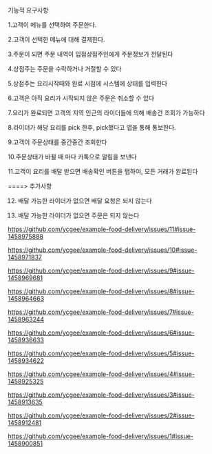 기능적 요구사항

 1.고객이 메뉴를 선택하여 주문한다.
 
 2.고객이 선택한 메뉴에 대해 결제한다.
 
 3.주문이 되면 주문 내역이 입점상점주인에게 주문정보가 전달된다
 
 4.상점주는 주문을 수락하거나 거절할 수 있다
 
 5.상점주는 요리시작때와 완료 시점에 시스템에 상태를 입력한다
 
 6.고객은 아직 요리가 시작되지 않은 주문은 취소할 수 있다
 
 7.요리가 완료되면 고객의 지역 인근의 라이더들에 의해 배송건 조회가 가능하다
 
 8.라이더가 해당 요리를 pick 한후, pick했다고 앱을 통해 통보한다.
 
 9.고객이 주문상태를 중간중간 조회한다
 
 10.주문상태가 바뀔 때 마다 카톡으로 알림을 보낸다
 
 11.고객이 요리를 배달 받으면 배송확인 버튼을 탭하여, 모든 거래가 완료된다

====> 추가사항

 12. 배달 가능한 라이더가 없으면 배달 요청은 되지 않는다
 
 13. 배달 가능한 라이더가 없으면 주문은 되지 않는다
 
 

https://github.com/ycgee/example-food-delivery/issues/11#issue-1458975888

https://github.com/ycgee/example-food-delivery/issues/10#issue-1458971837

https://github.com/ycgee/example-food-delivery/issues/9#issue-1458969681

https://github.com/ycgee/example-food-delivery/issues/8#issue-1458964663

https://github.com/ycgee/example-food-delivery/issues/7#issue-1458963244

https://github.com/ycgee/example-food-delivery/issues/6#issue-1458936633

https://github.com/ycgee/example-food-delivery/issues/5#issue-1458934622

https://github.com/ycgee/example-food-delivery/issues/4#issue-1458925325

https://github.com/ycgee/example-food-delivery/issues/3#issue-1458913635

https://github.com/ycgee/example-food-delivery/issues/2#issue-1458912481

https://github.com/ycgee/example-food-delivery/issues/1#issue-1458900851
